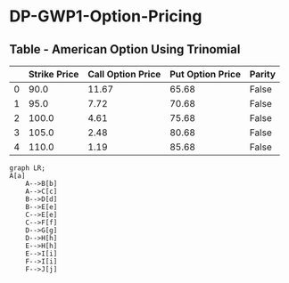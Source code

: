 # DP-GWP1-Option-Pricing
## Table - American Option Using Trinomial
|	|Strike Price	|Call Option Price	|Put Option Price	|Parity|
|---|------------   |-----------------  |----------------   |------|
|0	|90.0	        |11.67	            |65.68	            |False |
|1	|95.0	        |7.72	            |70.68	            |False |
|2	|100.0	        |4.61            	|75.68	            |False |
|3	|105.0	        |2.48	            |80.68	            |False |
|4	|110.0	        |1.19	            |85.68	            |False |


```mermaid
graph LR;
A[a]
    A-->B[b]
    A-->C[c]
    B-->D[d]
    B-->E[e]
    C-->E[e]
    C-->F[f]
    D-->G[g]
    D-->H[h]
    E-->H[h]
    E-->I[i]
    F-->I[i]
    F-->J[j]
```
